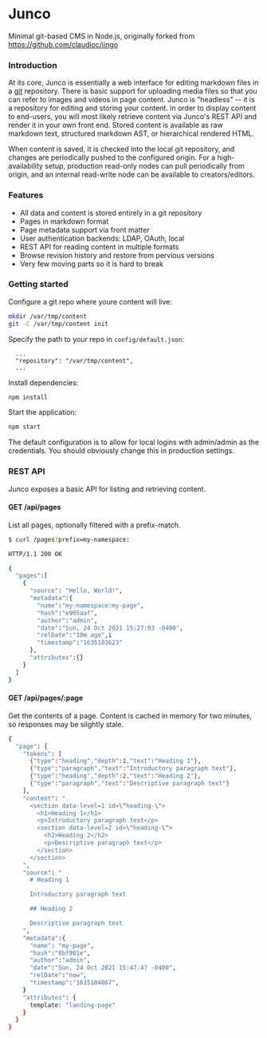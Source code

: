 # Junco

Minimal git-based CMS in Node.js, originally forked from https://github.com/claudioc/jingo

### Introduction

At its core, Junco is essentially a web interface for editing markdown files in a [git](https://git-scm.com/) repository.  There is basic support for uploading media files so that you can refer to images and videos in page content.  Junco is "headless" -- it is a repository for editing and storing your content.  In order to display content to end-users, you will most likely retrieve content via Junco's REST API and render it in your own front end.  Stored content is available as raw markdown text, structured markdown AST, or hierarchical rendered HTML.

When content is saved, it is checked into the local git repository, and changes are periodically pushed to the configured origin.  For a high-availability setup, production read-only nodes can pull periodically from origin, and an internal read-write node can be available to creators/editors. 

### Features

- All data and content is stored entirely in a git repository
- Pages in markdown format
- Page metadata support via front matter
- User authentication backends: LDAP, OAuth, local
- REST API for reading content in multiple formats
- Browse revision history and restore from pervious versions
- Very few moving parts so it is hard to break

### Getting started

Configure a git repo where youre content will live:

```bash
mkdir /var/tmp/content
git -C /var/tmp/content init
```

Specify the path to your repo in `config/default.json`:

```
  ...
  "repository": "/var/tmp/content",
  ...
```

Install dependencies:
```bash
npm install
```

Start the application:
```bash
npm start
```

The default configuration is to allow for local logins with admin/admin as the credentials.  You should obviously change this in production settings.

### REST API

Junco exposes a basic API for listing and retrieving content.


#### GET /api/pages

List all pages, optionally filtered with a prefix-match.

```bash
$ curl /pages?prefix=my-namespace:

HTTP/1.1 200 OK

{
  "pages":[
    {
      "source": "Hello, World!",
      "metadata":{
        "name":"my-namespace:my-page",
        "hash":"e965aaf",
        "author":"admin",
        "date":"Sun, 24 Oct 2021 15:27:03 -0400",
        "relDate":"10m ago",i
        "timestamp":"1635103623"
      },
      "attributes":{}
    }
  ]
}
```

#### GET /api/pages/:page

Get the contents of a page.  Content is cached in memory for two minutes, so responses may be slightly stale.

```bash
{
  "page": {
    "tokens": [
      {"type":"heading","depth":1,"text":"Heading 1"},
      {"type":"paragraph","text":"Introductory paragraph text"},
      {"type":"heading","depth":2,"text":"Heading 2"},
      {"type":"paragraph","text":"Descriptive paragraph text"}
    ],
    "content": "
      <section data-level=1 id=\"heading-\">
        <h1>Heading 1</h1>
        <p>Introductory paragraph text</p>
        <section data-level=2 id=\"heading-\">
          <h2>Heading 2</h2>
          <p>Descriptive paragraph text</p>
        </section>
      </section>
    ",
    "source": "
      # Heading 1

      Introductory paragraph text

      ## Heading 2

      Descriptive paragraph text
    ",
    "metadata":{
      "name": "my-page",
      "hash":"8bf901e",
      "author":"admin",
      "date":"Sun, 24 Oct 2021 15:47:47 -0400",
      "relDate":"now",
      "timestamp":"1635104867",
    }
    "attributes": {
      template: "landing-page"
    }
  }
}
```

